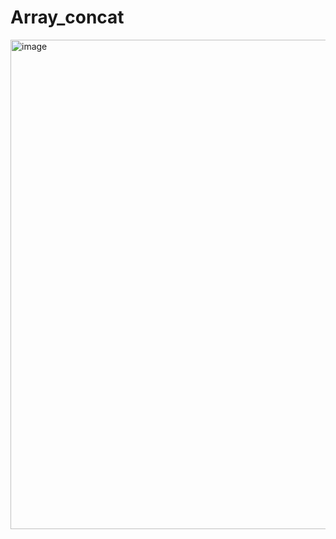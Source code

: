 # Array_concat




<img width="949" height="783" alt="image" src="https://github.com/user-attachments/assets/05006dcd-9a08-450a-853a-18b96414ad64" />
